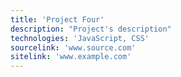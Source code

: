 ```yaml
---
title: 'Project Four'
description: "Project's description"
technologies: 'JavaScript, CSS'
sourcelink: 'www.source.com'
sitelink: 'www.example.com'
---
```

